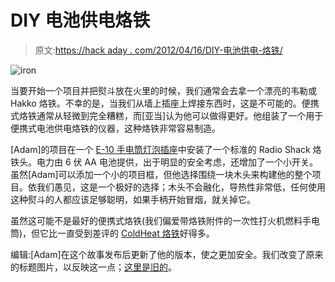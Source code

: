 # DIY 电池供电烙铁

> 原文:[https://hack aday . com/2012/04/16/DIY-电池供电-烙铁/](https://hackaday.com/2012/04/16/diy-battery-powered-soldering-iron/)

![](../Images/0050a57b32031b101485727bee46515d.png "iron")

当要开始一个项目并把熨斗放在火里的时候，我们通常会去拿一个漂亮的韦勒或 Hakko 烙铁。不幸的是，当我们从墙上插座上焊接东西时，这是不可能的。便携式烙铁通常从轻微到完全糟糕，而[亚当]认为他可以做得更好。他组装了一个用于便携式电池供电烙铁的仪器，这种烙铁非常容易制造。

[Adam]的项目在一个 [E-10 手电筒灯泡插座](http://www.radioshack.com/product/index.jsp?productId=2062370)中安装了一个标准的 Radio Shack 烙铁头。电力由 6 伏 AA 电池提供，出于明显的安全考虑，还增加了一个小开关。虽然[Adam]可以添加一个小的项目框，但他选择围绕一块木头来构建他的整个项目。依我们愚见，这是一个极好的选择；木头不会融化，导热性非常低，任何使用这种熨斗的人都应该足够聪明，如果手柄开始冒烟，就关掉它。

虽然这可能不是最好的便携式烙铁(我们偏爱带烙铁附件的一次性打火机燃料手电筒)，但它比一直受到差评的 [ColdHeat 烙铁](http://en.wikipedia.org/wiki/ColdHeat)好得多。

编辑:[Adam]在这个故事发布后更新了他的版本，使之更加安全。我们改变了原来的标题图片，以反映这一点；[这里是旧的](http://hackaday.com/wp-content/uploads/2012/04/iron.jpg)。